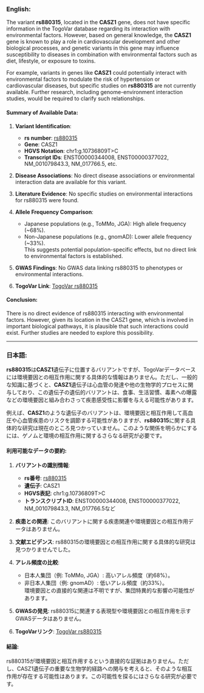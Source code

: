 ### English:
The variant **rs880315**, located in the **CASZ1** gene, does not have specific information in the TogoVar database regarding its interaction with environmental factors. However, based on general knowledge, the **CASZ1** gene is known to play a role in cardiovascular development and other biological processes, and genetic variants in this gene may influence susceptibility to diseases in combination with environmental factors such as diet, lifestyle, or exposure to toxins. 

For example, variants in genes like **CASZ1** could potentially interact with environmental factors to modulate the risk of hypertension or cardiovascular diseases, but specific studies on **rs880315** are not currently available. Further research, including genome-environment interaction studies, would be required to clarify such relationships.

#### Summary of Available Data:
1. **Variant Identification**:  
   - **rs number**: [rs880315](https://identifiers.org/dbsnp/rs880315)  
   - **Gene**: CASZ1  
   - **HGVS Notation**: chr1:g.10736809T>C  
   - **Transcript IDs**: ENST00000344008, ENST00000377022, NM_001079843.3, NM_017766.5, etc.

2. **Disease Associations**: No direct disease associations or environmental interaction data are available for this variant.

3. **Literature Evidence**: No specific studies on environmental interactions for rs880315 were found.

4. **Allele Frequency Comparison**:  
   - Japanese populations (e.g., ToMMo, JGA): High allele frequency (~68%).  
   - Non-Japanese populations (e.g., gnomAD): Lower allele frequency (~33%).  
   This suggests potential population-specific effects, but no direct link to environmental factors is established.

5. **GWAS Findings**: No GWAS data linking rs880315 to phenotypes or environmental interactions.

6. **TogoVar Link**: [TogoVar rs880315](https://togovar.org/dbsnp/rs880315)

#### Conclusion:
There is no direct evidence of rs880315 interacting with environmental factors. However, given its location in the CASZ1 gene, which is involved in important biological pathways, it is plausible that such interactions could exist. Further studies are needed to explore this possibility.

---

### 日本語:
**rs880315**は**CASZ1**遺伝子に位置するバリアントですが、TogoVarデータベースには環境要因との相互作用に関する具体的な情報はありません。ただし、一般的な知識に基づくと、**CASZ1**遺伝子は心血管の発達や他の生物学的プロセスに関与しており、この遺伝子の遺伝的バリアントは、食事、生活習慣、毒素への曝露などの環境要因と組み合わさって疾患感受性に影響を与える可能性があります。

例えば、**CASZ1**のような遺伝子のバリアントは、環境要因と相互作用して高血圧や心血管疾患のリスクを調節する可能性がありますが、**rs880315**に関する具体的な研究は現在のところ見つかっていません。このような関係を明らかにするには、ゲノムと環境の相互作用に関するさらなる研究が必要です。

#### 利用可能なデータの要約:
1. **バリアントの識別情報**:  
   - **rs番号**: [rs880315](https://identifiers.org/dbsnp/rs880315)  
   - **遺伝子**: CASZ1  
   - **HGVS表記**: chr1:g.10736809T>C  
   - **トランスクリプトID**: ENST00000344008, ENST00000377022, NM_001079843.3, NM_017766.5など

2. **疾患との関連**: このバリアントに関する疾患関連や環境要因との相互作用データはありません。

3. **文献エビデンス**: rs880315の環境要因との相互作用に関する具体的な研究は見つかりませんでした。

4. **アレル頻度の比較**:  
   - 日本人集団（例: ToMMo, JGA）: 高いアレル頻度（約68%）。  
   - 非日本人集団（例: gnomAD）: 低いアレル頻度（約33%）。  
   環境要因との直接的な関連は不明ですが、集団特異的な影響の可能性があります。

5. **GWASの発見**: rs880315に関連する表現型や環境要因との相互作用を示すGWASデータはありません。

6. **TogoVarリンク**: [TogoVar rs880315](https://togovar.org/dbsnp/rs880315)

#### 結論:
rs880315が環境要因と相互作用するという直接的な証拠はありません。ただし、CASZ1遺伝子の重要な生物学的経路への関与を考えると、そのような相互作用が存在する可能性はあります。この可能性を探るにはさらなる研究が必要です。